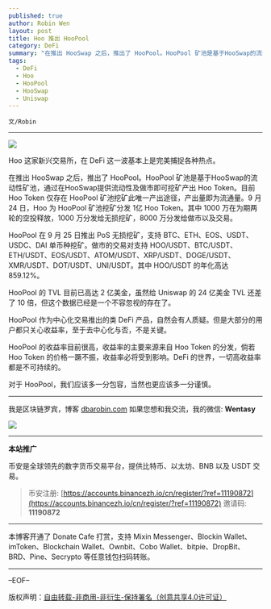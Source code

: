 ```yaml
---
published: true
author: Robin Wen
layout: post
title: Hoo 推出 HooPool
category: DeFi
summary: "在推出 HooSwap 之后，推出了 HooPool。HooPool 矿池是基于HooSwap的流动性矿池，通过在HooSwap提供流动性及做市即可挖矿产出 Hoo Token。目前 Hoo Token 仅存在 HooPool 矿池挖矿此唯一产出途径，产出量即为流通量。9 月 24 日，Hoo 为 HooPool 矿池挖矿分发 1亿 Hoo Token。其中 1000 万在为期两轮的空投释放，1000 万分发给无损挖矿，8000 万分发给做市以及交易。对于 HooPool，我们应该多一分包容，当然也更应该多一分谨慎。"
tags:
  - DeFi
  - Hoo
  - HooPool
  - HooSwap
  - Uniswap
---
```


`文/Robin`

***

![](https://cdn.dbarobin.com/7pu68z3.png)

Hoo 这家新兴交易所，在 DeFi 这一波基本上是完美捕捉各种热点。

在推出 HooSwap 之后，推出了 HooPool。HooPool 矿池是基于HooSwap的流动性矿池，通过在HooSwap提供流动性及做市即可挖矿产出 Hoo Token。目前 Hoo Token 仅存在 HooPool 矿池挖矿此唯一产出途径，产出量即为流通量。9 月 24 日，Hoo 为 HooPool 矿池挖矿分发 1亿 Hoo Token。其中 1000 万在为期两轮的空投释放，1000 万分发给无损挖矿，8000 万分发给做市以及交易。

HooPool 在 9 月 25 日推出 PoS 无损挖矿，支持 BTC、ETH、EOS、USDT、USDC、DAI 单币种挖矿。做市的交易对支持 HOO/USDT、BTC/USDT、ETH/USDT、EOS/USDT、ATOM/USDT、XRP/USDT、DOGE/USDT、XMR/USDT、DOT/USDT、UNI/USDT。其中 HOO/USDT 的年化高达 859.12%。

HooPool 的 TVL 目前已高达 2 亿美金，虽然给 Uniswap 的 24 亿美金 TVL 还差了 10 倍，但这个数据已经是一个不容忽视的存在了。

HooPool 作为中心化交易推出的类 DeFi 产品，自然会有人质疑。但是大部分的用户都只关心收益率，至于去中心化与否，不是关键。

HooPool 的收益率目前很高，收益率的主要来源来自 Hoo Token 的分发，倘若 Hoo Token 的价格一蹶不振，收益率必将受到影响。DeFi 的世界，一切高收益率都是不可持续的。

对于 HooPool，我们应该多一分包容，当然也更应该多一分谨慎。

***

我是区块链罗宾，博客 [dbarobin.com](https://dbarobin.com/)
如果您想和我交流，我的微信: **Wentasy**

![](https://cdn.dbarobin.com/v4yywe2.png)

***

**本站推广**

币安是全球领先的数字货币交易平台，提供比特币、以太坊、BNB 以及 USDT 交易。

> 币安注册: [https://accounts.binancezh.io/cn/register/?ref=11190872](https://accounts.binancezh.io/cn/register/?ref=11190872)
> 邀请码: **11190872**

***

本博客开通了 Donate Cafe 打赏，支持 Mixin Messenger、Blockin Wallet、imToken、Blockchain Wallet、Ownbit、Cobo Wallet、bitpie、DropBit、BRD、Pine、Secrypto 等任意钱包扫码转账。

<center>
    <div class="--donate-button"
         data-button-id="f8b9df0d-af9a-460d-8258-d3f435445075"
    ></div>
</center>

***

–EOF–

版权声明：[自由转载-非商用-非衍生-保持署名（创意共享4.0许可证）](http://creativecommons.org/licenses/by-nc-nd/4.0/deed.zh)